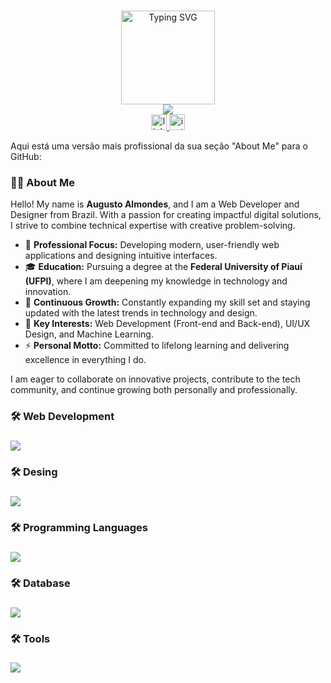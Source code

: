 
###
<div align="center">
  <a href="https://git.io/typing-svg"><img height="150" src="https://readme-typing-svg.herokuapp.com?font=Fira+Code&pause=1000&width=435&&center=true&vCenter=true&lines=Welcome+To+My+Profile!!;My+name+is+Augusto+Almondes" alt="Typing SVG" /></a>
</div>  

<div align="center">
  <img src="https://visitor-badge.laobi.icu/badge?page_id=maurodesouza.maurodesouza&"  />
</div>

<div align="center">
  <a href="https://www.linkedin.com/in/seu-linkedin" target="_blank">
    <img src="https://img.shields.io/static/v1?message=LinkedIn&logo=linkedin&label=&color=0077B5&logoColor=white&labelColor=&style=for-the-badge" height="25" alt="linkedin logo" />
  </a>
  <a href="https://www.instagram.com/augusto_almondes" target="_blank">
    <img src="https://img.shields.io/static/v1?message=Instagram&logo=instagram&label=&color=E4405F&logoColor=white&labelColor=&style=for-the-badge" height="25" alt="instagram logo" />
  </a>
</div>

Aqui está uma versão mais profissional da sua seção "About Me" para o GitHub:  

<h3 align="left">👨‍💻 About Me</h3>

<p align="left">
Hello! My name is <strong>Augusto Almondes</strong>, and I am a Web Developer and Designer from Brazil. With a passion for creating impactful digital solutions, I strive to combine technical expertise with creative problem-solving.
</p>

- 🔭 **Professional Focus:** Developing modern, user-friendly web applications and designing intuitive interfaces.  
- 🎓 **Education:** Pursuing a degree at the **Federal University of Piauí (UFPI)**, where I am deepening my knowledge in technology and innovation.  
- 🌱 **Continuous Growth:** Constantly expanding my skill set and staying updated with the latest trends in technology and design.  
- 🚀 **Key Interests:** Web Development (Front-end and Back-end), UI/UX Design, and Machine Learning.  
- ⚡ **Personal Motto:** Committed to lifelong learning and delivering excellence in everything I do.

<p align="left">
I am eager to collaborate on innovative projects, contribute to the tech community, and continue growing both personally and professionally.
</p>

<h3 align="left">🛠 Web Development</h3>

###

<div align="left">
  <a href="https://skillicons.dev">
    <img src="https://skillicons.dev/icons?i=html,css,react,bootstrap,vite"/>
  </a>
</div>

###

<h3 align="left">🛠 Desing</h3>

###

<div align="left">
  <a href="https://skillicons.dev">
    <img src="https://skillicons.dev/icons?i=ps,figma"/>
  </a>
</div>

###

<h3 align="left">🛠 Programming Languages</h3>

###

<div align="left">
  <a href="https://skillicons.dev">
    <img src="https://skillicons.dev/icons?i=c,py,js,nodejs"/>
  </a>
</div>

###

<h3 align="left">🛠 Database</h3>

###

<div align="left">
  <a href="https://skillicons.dev">
    <img src="https://skillicons.dev/icons?i=mysql,postgres,prisma,mongo,express"/>
  </a>
</div>

###

<h3 align="left">🛠 Tools</h3>

###

<div align="left">
  <a href="https://skillicons.dev">
    <img src="https://skillicons.dev/icons?i=docker,vscode,discord,git,github"/>
  </a>
</div>

###

<!-- <h3 align="left">🔥   My Stats :</h3>

###

<div align="center">
  <img src="https://streak-stats.demolab.com?user=maurodesouza&locale=en&mode=daily&theme=dark&hide_border=false&border_radius=5&order=3" height="220" alt="streak graph"  />
</div>
-->
